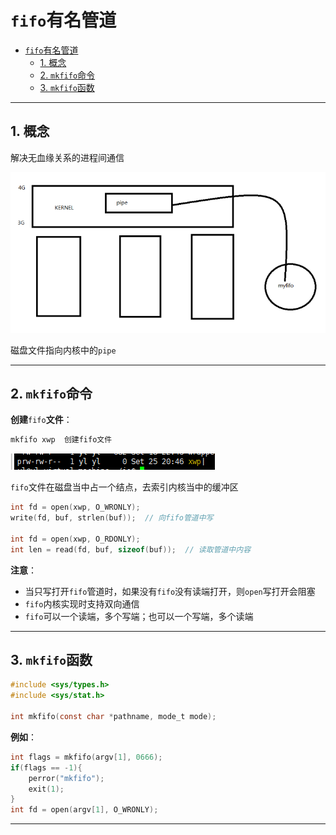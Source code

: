 # `fifo`有名管道

- [`fifo`有名管道](#fifo有名管道)
  - [1. 概念](#1-概念)
  - [2. `mkfifo`命令](#2-mkfifo命令)
  - [3. `mkfifo`函数](#3-mkfifo函数)

---

## 1. 概念

解决无血缘关系的进程间通信

![fifo](images/2023-09-26-23-02-37.png)

磁盘文件指向内核中的`pipe`

---

## 2. `mkfifo`命令

**创建**`fifo`**文件**：

```c
mkfifo xwp  创建fifo文件
```

![fifo](images/2023-09-26-22-55-05.png)

`fifo`文件在磁盘当中占一个结点，去索引内核当中的缓冲区

```c
int fd = open(xwp, O_WRONLY);
write(fd, buf, strlen(buf));  // 向fifo管道中写

int fd = open(xwp, O_RDONLY);
int len = read(fd, buf, sizeof(buf));  // 读取管道中内容
```

**注意**：

- 当只写打开`fifo`管道时，如果没有`fifo`没有读端打开，则`open`写打开会阻塞
- `fifo`内核实现时支持双向通信
- `fifo`可以一个读端，多个写端；也可以一个写端，多个读端

---

## 3. `mkfifo`函数

```c
#include <sys/types.h>
#include <sys/stat.h>

int mkfifo(const char *pathname, mode_t mode);
```

**例如**：

```c
int flags = mkfifo(argv[1], 0666);
if(flags == -1){
    perror("mkfifo");
    exit(1);
}
int fd = open(argv[1], O_WRONLY);
```

---

